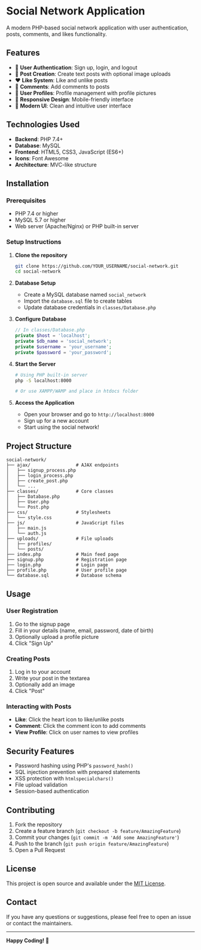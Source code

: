 # Social Network Application

A modern PHP-based social network application with user authentication, posts, comments, and likes functionality.

## Features

- 🔐 **User Authentication**: Sign up, login, and logout
- 📝 **Post Creation**: Create text posts with optional image uploads
- ❤️ **Like System**: Like and unlike posts
- 💬 **Comments**: Add comments to posts
- 👤 **User Profiles**: Profile management with profile pictures
- 📱 **Responsive Design**: Mobile-friendly interface
- 🎨 **Modern UI**: Clean and intuitive user interface

## Technologies Used

- **Backend**: PHP 7.4+
- **Database**: MySQL
- **Frontend**: HTML5, CSS3, JavaScript (ES6+)
- **Icons**: Font Awesome
- **Architecture**: MVC-like structure

## Installation

### Prerequisites

- PHP 7.4 or higher
- MySQL 5.7 or higher
- Web server (Apache/Nginx) or PHP built-in server

### Setup Instructions

1. **Clone the repository**
   ```bash
   git clone https://github.com/YOUR_USERNAME/social-network.git
   cd social-network
   ```

2. **Database Setup**
   - Create a MySQL database named `social_network`
   - Import the `database.sql` file to create tables
   - Update database credentials in `classes/Database.php`

3. **Configure Database**
   ```php
   // In classes/Database.php
   private $host = 'localhost';
   private $db_name = 'social_network';
   private $username = 'your_username';
   private $password = 'your_password';
   ```

4. **Start the Server**
   ```bash
   # Using PHP built-in server
   php -S localhost:8000
   
   # Or use XAMPP/WAMP and place in htdocs folder
   ```

5. **Access the Application**
   - Open your browser and go to `http://localhost:8000`
   - Sign up for a new account
   - Start using the social network!

## Project Structure

```
social-network/
├── ajax/                 # AJAX endpoints
│   ├── signup_process.php
│   ├── login_process.php
│   ├── create_post.php
│   └── ...
├── classes/              # Core classes
│   ├── Database.php
│   ├── User.php
│   └── Post.php
├── css/                  # Stylesheets
│   └── style.css
├── js/                   # JavaScript files
│   ├── main.js
│   └── auth.js
├── uploads/              # File uploads
│   ├── profiles/
│   └── posts/
├── index.php             # Main feed page
├── signup.php            # Registration page
├── login.php             # Login page
├── profile.php           # User profile page
└── database.sql          # Database schema
```

## Usage

### User Registration
1. Go to the signup page
2. Fill in your details (name, email, password, date of birth)
3. Optionally upload a profile picture
4. Click "Sign Up"

### Creating Posts
1. Log in to your account
2. Write your post in the textarea
3. Optionally add an image
4. Click "Post"

### Interacting with Posts
- **Like**: Click the heart icon to like/unlike posts
- **Comment**: Click the comment icon to add comments
- **View Profile**: Click on user names to view profiles

## Security Features

- Password hashing using PHP's `password_hash()`
- SQL injection prevention with prepared statements
- XSS protection with `htmlspecialchars()`
- File upload validation
- Session-based authentication

## Contributing

1. Fork the repository
2. Create a feature branch (`git checkout -b feature/AmazingFeature`)
3. Commit your changes (`git commit -m 'Add some AmazingFeature'`)
4. Push to the branch (`git push origin feature/AmazingFeature`)
5. Open a Pull Request

## License

This project is open source and available under the [MIT License](LICENSE).

## Contact

If you have any questions or suggestions, please feel free to open an issue or contact the maintainers.

---

**Happy Coding! 🚀**